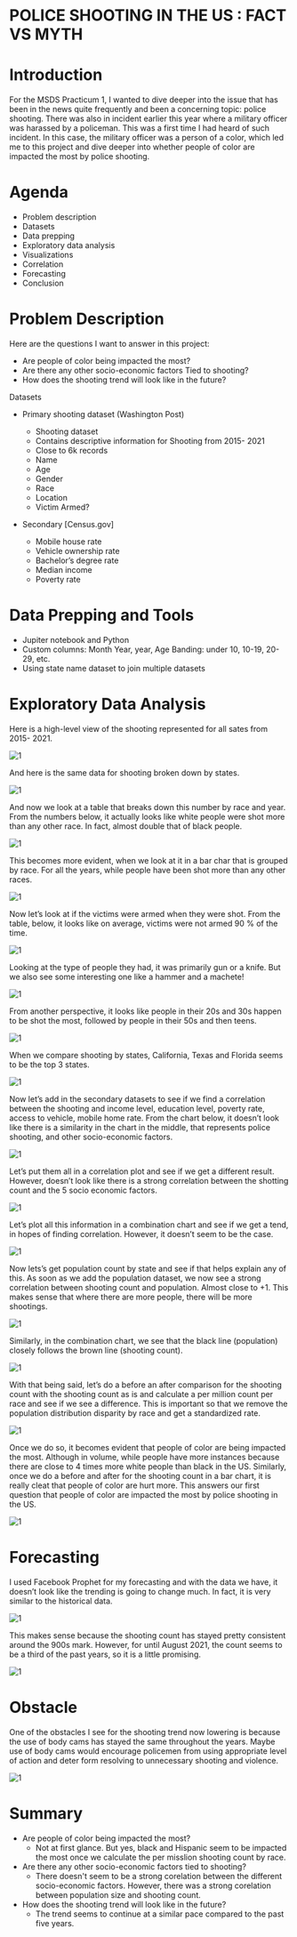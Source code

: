# POLICE SHOOTING IN THE US : FACT VS MYTH

# Introduction
For the MSDS Practicum 1, I wanted to dive deeper into the issue that has been in the news quite frequently and been a concerning topic: police shooting. There was also in incident earlier this year where a military officer was harassed by a policeman. This was a first time I had heard of such incident. In this case, the military officer was a person of a color, which led me to this project and dive deeper into whether people of color are impacted the most by police shooting.

# Agenda
- Problem description
- Datasets
- Data prepping
- Exploratory data analysis
- Visualizations
- Correlation
- Forecasting
- Conclusion

# Problem Description
Here are the questions I want to answer in this project:
- Are people of color being impacted the most?
- Are there any other socio-economic factors Tied to shooting?
- How does the shooting trend will look like in the future?

Datasets
- Primary shooting dataset (Washington Post)
  - Shooting dataset
  - Contains descriptive information for Shooting from 2015- 2021
  - Close to 6k records
  - Name
  - Age
  - Gender
  - Race
  - Location
  - Victim Armed?

- Secondary [Census.gov]
  - Mobile house rate
  - Vehicle ownership rate
  - Bachelor’s degree rate
  - Median income
  - Poverty rate

# Data Prepping and Tools
- Jupiter notebook and Python
- Custom columns: Month Year, year, Age Banding: under 10, 10-19, 20-29, etc.
- Using state name dataset to join multiple datasets

# Exploratory Data Analysis
Here is a high-level view of the shooting represented for all sates from 2015- 2021.

![1](https://github.com/biplobgauli/MSDS692/blob/main/1%20Scatter%20plot.png)

And here is the same data for shooting broken down by states.

![1](https://github.com/biplobgauli/MSDS692/blob/main/2%20count%20by%20state.png)

And now we look at a table that breaks down this number by race and year. From the numbers below, it actually looks like white people were shot more than any other race. In fact, almost double that of black people.

![1](https://github.com/biplobgauli/MSDS692/blob/main/3%20count%20by%20race%20and%20year%20table.png)

This becomes more evident, when we look at it in a bar char that is grouped by race. For all the years, while people have been shot more than any other races.

![1](https://github.com/biplobgauli/MSDS692/blob/main/4%20bar%20chart%20by%20race%20and%20year.png)

Now let’s look at if the victims were armed when they were shot. From the table, below, it looks like on average, victims were not armed 90 % of the time.

![1](https://github.com/biplobgauli/MSDS692/blob/main/5%20Victims%20armed.png)

Looking at the type of people they had, it was primarily gun or a knife. But we also see some interesting one like a hammer and a machete!

![1](https://github.com/biplobgauli/MSDS692/blob/main/6%20weapon%20cloud.png)

From another perspective, it looks like people in their 20s and 30s happen to be shot the most, followed by people in their 50s and then teens.

![1](https://github.com/biplobgauli/MSDS692/blob/main/7%20age%20band.PNG)

When we compare shooting by states, California, Texas and Florida seems to be the top 3 states.

![1](https://github.com/biplobgauli/MSDS692/blob/main/7%20top%2010%20states.PNG)

Now let’s add in the secondary datasets to see if we find a correlation between the shooting and income level, education level, poverty rate, access to vehicle, mobile home rate. From the chart below, it doesn’t look like there is a similarity in the chart in the middle, that represents police shooting, and other socio-economic factors.

![1](https://github.com/biplobgauli/MSDS692/blob/main/8%20compare%20maps.PNG)

Let’s put them all in a correlation plot and see if we get a different result. However, doesn’t look like there is a strong correlation between the shotting count and the 5 socio economic factors.

![1](https://github.com/biplobgauli/MSDS692/blob/main/9%20corr.PNG)

Let’s plot all this information in a combination chart and see if we get a tend, in hopes of finding correlation. However, it doesn’t seem to be the case.

![1](https://github.com/biplobgauli/MSDS692/blob/main/10%20combo%20chart.PNG)

Now lets’s get population count by state and see if that helps explain any of this. As soon as we add the population dataset, we now see a strong correlation between shooting count and population. Almost close to +1. This makes sense that where there are more people, there will be more shootings.

![1](https://github.com/biplobgauli/MSDS692/blob/main/11%20corr%202.PNG)

Similarly, in the combination chart, we see that the black line (population) closely follows the brown line (shooting count).

![1](https://github.com/biplobgauli/MSDS692/blob/main/12%20combo%202.PNG)

With that being said, let’s do a before an after comparison for the shooting count with the shooting count as is and calculate a per million count per race and see if we see a difference. This is important so that we remove the population distribution disparity by race and get a standardized rate.

![1](https://github.com/biplobgauli/MSDS692/blob/main/13%20compare%20table.PNG)

Once we do so, it becomes evident that people of color are being impacted the most. Although in volume, while people have more instances because there are close to 4 times more white people than black in the US.
Similarly, once we do a before and after for the shooting count in a bar chart, it is really cleat that people of color are hurt more. This answers our first question that people of color are impacted the most by police shooting in the US.

![1](https://github.com/biplobgauli/MSDS692/blob/main/14%20compare%20bar.PNG)

# Forecasting
I used Facebook Prophet for my forecasting and with the data we have, it doesn’t look like the trending is going to change much. In fact, it is very similar to the historical data.

![1](https://github.com/biplobgauli/MSDS692/blob/main/15%20prophet.PNG)

This makes sense because the shooting count has stayed pretty consistent around the 900s mark. However, for until August 2021, the count seems to be a third of the past years, so it is a little promising. 

![1](https://github.com/biplobgauli/MSDS692/blob/main/16%20historical%20trend.PNG)

# Obstacle
One of the obstacles I see for the shooting trend now lowering is because the use of body cams has stayed the same throughout the years. Maybe use of body cams would encourage policemen from using appropriate level of action and deter form resolving to unnecessary shooting and violence.

![1](https://github.com/biplobgauli/MSDS692/blob/main/18%20obstacle.PNG)

# Summary
- Are people of color being impacted the most?
  - Not at first glance. But yes, black and Hispanic seem to be impacted the most once we calculate the per misslion shooting count by race. 
- Are there any other socio-economic factors tied to shooting?
  - There doesn't seem to be a strong corelation between the different socio-economic factors. However, there was a strong corelation between population size and shooting count.
- How does the shooting trend will look like in the future?
  - The trend seems to continue at a similar pace compared to the past five years. 
